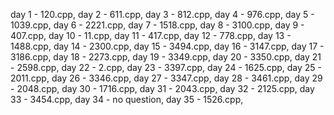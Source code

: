 day 1 - 120.cpp,
day 2 - 611.cpp,
day 3 - 812.cpp,
day 4 - 976.cpp,
day 5 - 1039.cpp,
day 6 - 2221.cpp,
day 7 - 1518.cpp,
day 8 - 3100.cpp,
day 9 - 407.cpp,
day 10 - 11.cpp,
day 11 - 417.cpp,
day 12 - 778.cpp,
day 13 - 1488.cpp,
day 14 - 2300.cpp,
day 15 - 3494.cpp,
day 16 - 3147.cpp,
day 17 - 3186.cpp,
day 18 - 2273.cpp,
day 19 - 3349.cpp,
day 20 - 3350.cpp,
day 21 - 2598.cpp,
day 22 - 2.cpp,
day 23 - 3397.cpp,
day 24 - 1625.cpp,
day 25 - 2011.cpp,
day 26 - 3346.cpp,
day 27 - 3347.cpp,
day 28 - 3461.cpp,
day 29 - 2048.cpp,
day 30 - 1716.cpp,
day 31 - 2043.cpp,
day 32 - 2125.cpp,
day 33 - 3454.cpp,
day 34 - no question,
day 35 - 1526.cpp,